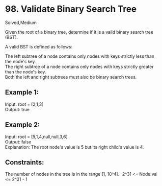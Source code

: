 # 98. Validate Binary Search Tree
Solved,Medium

Given the root of a binary tree, determine if it is a valid binary search tree (BST).  

A valid BST is defined as follows:  
 
The left subtree of a node contains only nodes with keys strictly less than the node's key.  
The right subtree of a node contains only nodes with keys strictly greater than the node's key.  
Both the left and right subtrees must also be binary search trees.  
 

Example 1:
---
Input: root = [2,1,3]  
Output: true  

Example 2:
---
Input: root = [5,1,4,null,null,3,6]  
Output: false  
Explanation: The root node's value is 5 but its right child's value is 4.  
 

Constraints:
---
The number of nodes in the tree is in the range [1, 10^4].
-2^31 <= Node.val <= 2^31 - 1
